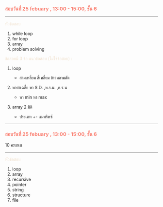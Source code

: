 <h3 style="color:salmon">สอบวันที่ 25 febuary , 13:00 - 15:00, ชั้น 6</h3>
<hr>

<p style="color: hsl(34, 55%, 87%)">หัวข้อสอบ</p>

1. while loop 
2. for loop
3. array
4. problem solving
 
<p style="color: hsl(34, 55%, 87%)">ข้อสอบมี 3 ข้อ เเนวข้อสอบ (ไม่ใช่ข้อสอบ) : </p>

1. loop
    - สามเหลี่ยม สี่เหลี่ยม ข้าวหลามตัด

2. หาค่าเฉลี่ย หา S.D. ,ห.ร.ม. ,ค.ร.น
    - หา min หา max

3. array 2 มิติ 
    - ประเภท +- เเมทริหซ์ 

<hr>

<h3 style="color:salmon">สอบวันที่ 25 febuary , 13:00 - 15:00, ชั้น 6</h3>

10 คะเเนน

<hr>

<p style="color: hsl(34, 55%, 87%)">หัวข้อสอบ</p>

1. loop
2. array
3. recursive
4. pointer
5. string
6. structure 
7. file





